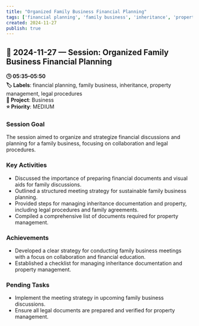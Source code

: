 ```yaml
---
title: "Organized Family Business Financial Planning"
tags: ['financial planning', 'family business', 'inheritance', 'property management', 'legal procedures']
created: 2024-11-27
publish: true
---
```


## 📅 2024-11-27 — Session: Organized Family Business Financial Planning

**🕒 05:35–05:50**  
**🏷️ Labels**: financial planning, family business, inheritance, property management, legal procedures  
**📂 Project**: Business  
**⭐ Priority**: MEDIUM  


### Session Goal
The session aimed to organize and strategize financial discussions and planning for a family business, focusing on collaboration and legal procedures.

### Key Activities
- Discussed the importance of preparing financial documents and visual aids for family discussions.
- Outlined a structured meeting strategy for sustainable family business planning.
- Provided steps for managing inheritance documentation and property, including legal procedures and family agreements.
- Compiled a comprehensive list of documents required for property management.

### Achievements
- Developed a clear strategy for conducting family business meetings with a focus on collaboration and financial education.
- Established a checklist for managing inheritance documentation and property management.

### Pending Tasks
- Implement the meeting strategy in upcoming family business discussions.
- Ensure all legal documents are prepared and verified for property management.
